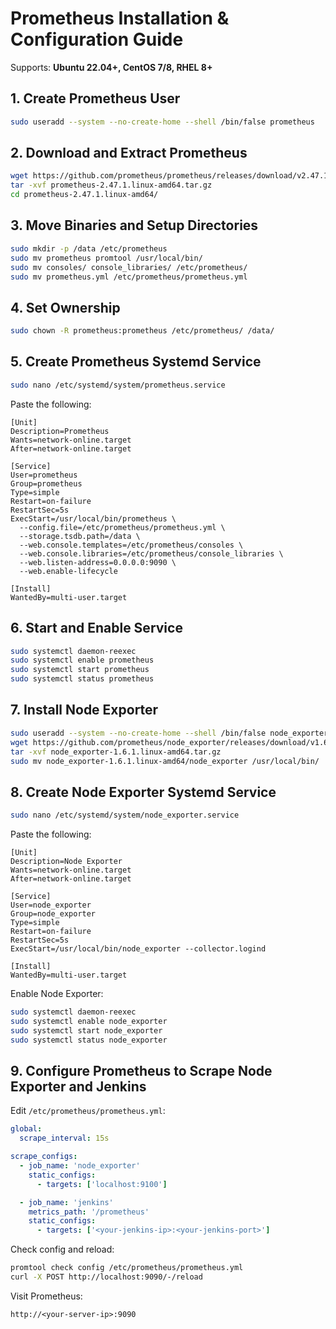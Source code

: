 # Prometheus Installation & Configuration Guide

Supports: **Ubuntu 22.04+, CentOS 7/8, RHEL 8+**

## 1. Create Prometheus User
```bash
sudo useradd --system --no-create-home --shell /bin/false prometheus
```

## 2. Download and Extract Prometheus
```bash
wget https://github.com/prometheus/prometheus/releases/download/v2.47.1/prometheus-2.47.1.linux-amd64.tar.gz
tar -xvf prometheus-2.47.1.linux-amd64.tar.gz
cd prometheus-2.47.1.linux-amd64/
```

## 3. Move Binaries and Setup Directories
```bash
sudo mkdir -p /data /etc/prometheus
sudo mv prometheus promtool /usr/local/bin/
sudo mv consoles/ console_libraries/ /etc/prometheus/
sudo mv prometheus.yml /etc/prometheus/prometheus.yml
```

## 4. Set Ownership
```bash
sudo chown -R prometheus:prometheus /etc/prometheus/ /data/
```

## 5. Create Prometheus Systemd Service
```bash
sudo nano /etc/systemd/system/prometheus.service
```

Paste the following:
```
[Unit]
Description=Prometheus
Wants=network-online.target
After=network-online.target

[Service]
User=prometheus
Group=prometheus
Type=simple
Restart=on-failure
RestartSec=5s
ExecStart=/usr/local/bin/prometheus \
  --config.file=/etc/prometheus/prometheus.yml \
  --storage.tsdb.path=/data \
  --web.console.templates=/etc/prometheus/consoles \
  --web.console.libraries=/etc/prometheus/console_libraries \
  --web.listen-address=0.0.0.0:9090 \
  --web.enable-lifecycle

[Install]
WantedBy=multi-user.target
```

## 6. Start and Enable Service
```bash
sudo systemctl daemon-reexec
sudo systemctl enable prometheus
sudo systemctl start prometheus
sudo systemctl status prometheus
```

## 7. Install Node Exporter
```bash
sudo useradd --system --no-create-home --shell /bin/false node_exporter
wget https://github.com/prometheus/node_exporter/releases/download/v1.6.1/node_exporter-1.6.1.linux-amd64.tar.gz
tar -xvf node_exporter-1.6.1.linux-amd64.tar.gz
sudo mv node_exporter-1.6.1.linux-amd64/node_exporter /usr/local/bin/
```

## 8. Create Node Exporter Systemd Service
```bash
sudo nano /etc/systemd/system/node_exporter.service
```

Paste the following:
```
[Unit]
Description=Node Exporter
Wants=network-online.target
After=network-online.target

[Service]
User=node_exporter
Group=node_exporter
Type=simple
Restart=on-failure
RestartSec=5s
ExecStart=/usr/local/bin/node_exporter --collector.logind

[Install]
WantedBy=multi-user.target
```

Enable Node Exporter:
```bash
sudo systemctl daemon-reexec
sudo systemctl enable node_exporter
sudo systemctl start node_exporter
sudo systemctl status node_exporter
```

## 9. Configure Prometheus to Scrape Node Exporter and Jenkins
Edit `/etc/prometheus/prometheus.yml`:
```yaml
global:
  scrape_interval: 15s

scrape_configs:
  - job_name: 'node_exporter'
    static_configs:
      - targets: ['localhost:9100']

  - job_name: 'jenkins'
    metrics_path: '/prometheus'
    static_configs:
      - targets: ['<your-jenkins-ip>:<your-jenkins-port>']
```

Check config and reload:
```bash
promtool check config /etc/prometheus/prometheus.yml
curl -X POST http://localhost:9090/-/reload
```

Visit Prometheus:
```
http://<your-server-ip>:9090
```
